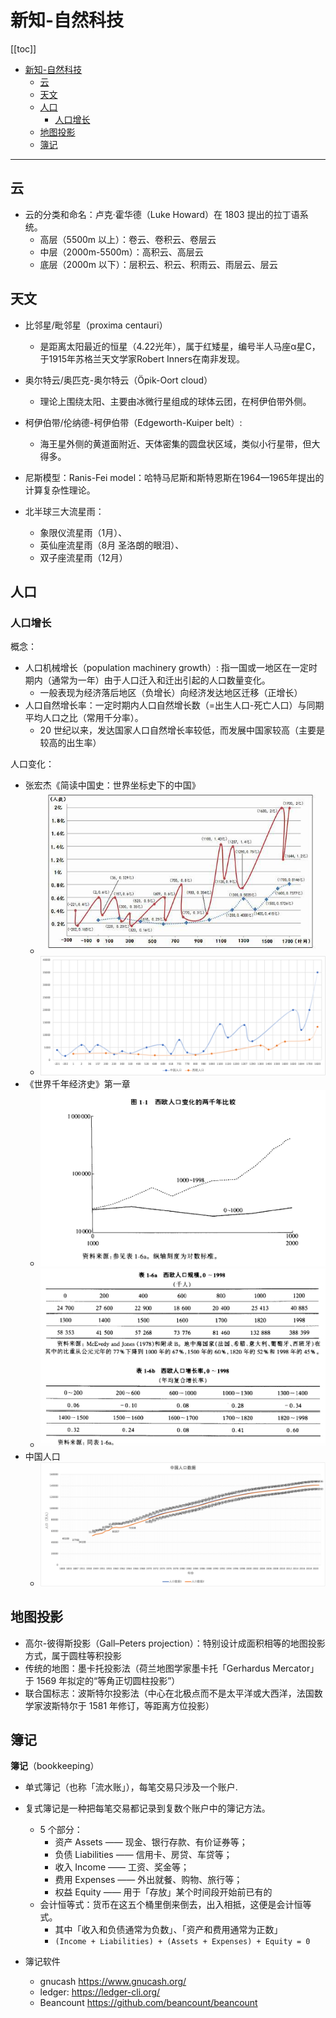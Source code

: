 # 新知-自然科技

[[toc]]

- [新知-自然科技](#新知-自然科技)
  - [云](#云)
  - [天文](#天文)
  - [人口](#人口)
    - [人口增长](#人口增长)
  - [地图投影](#地图投影)
  - [簿记](#簿记)

---

## 云

- 云的分类和命名：卢克·霍华德（Luke Howard）在 1803 提出的拉丁语系统。
  - 高层（5500m 以上）：卷云、卷积云、卷层云
  - 中层（2000m-5500m）：高积云、高层云
  - 底层（2000m 以下）：层积云、积云、积雨云、雨层云、层云

## 天文

- 比邻星/毗邻星（proxima centauri）
  - 是距离太阳最近的恒星（4.22光年），属于红矮星，编号半人马座α星C，于1915年苏格兰天文学家Robert Inners在南非发现。
- 奥尔特云/奥匹克-奥尔特云（Öpik-Oort cloud）
  - 理论上围绕太阳、主要由冰微行星组成的球体云团，在柯伊伯带外侧。
- 柯伊伯带/伦纳德-柯伊伯带（Edgeworth-Kuiper belt）:
  - 海王星外侧的黄道面附近、天体密集的圆盘状区域，类似小行星带，但大得多。

- 尼斯模型：Ranis-Fei model：哈特马尼斯和斯特恩斯在1964—1965年提出的计算复杂性理论。

- 北半球三大流星雨：
	- 象限仪流星雨（1月）、
	- 英仙座流星雨（8月 圣洛朗的眼泪）、
	- 双子座流星雨（12月）

## 人口

### 人口增长

概念：
- 人口机械增长（population machinery growth）: 指一国或一地区在一定时期内（通常为一年）由于人口迁入和迁出引起的人口数量变化。
  - 一般表现为经济落后地区（负增长）向经济发达地区迁移（正增长）
- 人口自然增长率：一定时期内人口自然增长数（=出生人口-死亡人口）与同期平均人口之比（常用千分率）。
  - 20 世纪以来，发达国家人口自然增长率较低，而发展中国家较高（主要是较高的出生率）

人口变化：
- 张宏杰《简读中国史：世界坐标史下的中国》
  - ![人口统计-胡列箭](../images/population-huliejiam.jpeg)
  - ![image.png](../images/popluation-new.png)
- 《世界千年经济史》第一章
  - ![](../images/population-we-figure.png)
  - ![](../images/population-we-table.png)
- 中国人口
  - ![](../images/population-cn.png)

## 地图投影

- 高尔-彼得斯投影（Gall–Peters projection）：特别设计成面积相等的地图投影方式，属于圆柱等积投影
- 传统的地图：墨卡托投影法（荷兰地图学家墨卡托「Gerhardus Mercator」于 1569 年拟定的“等角正切圆柱投影”）
- 联合国标志：波斯特尔投影法（中心在北极点而不是太平洋或大西洋，法国数学家波斯特尔于 1581 年修订，等距离方位投影）

## 簿记

**簿记**（bookkeeping）
- 单式簿记（也称「流水账」），每笔交易只涉及一个账户.

- 复式簿记是一种把每笔交易都记录到复数个账户中的簿记方法。
  - 5 个部分：
    - 资产 Assets —— 现金、银行存款、有价证券等；
    - 负债 Liabilities —— 信用卡、房贷、车贷等；
    - 收入 Income —— 工资、奖金等；
    - 费用 Expenses —— 外出就餐、购物、旅行等；
    - 权益 Equity —— 用于「存放」某个时间段开始前已有的
  - 会计恒等式：货币在这五个桶里倒来倒去，出入相抵，这便是会计恒等式。
    - 其中「收入和负债通常为负数」、「资产和费用通常为正数」
    - `(Income + Liabilities) + (Assets + Expenses) + Equity = 0`

- 簿记软件
  - gnucash <https://www.gnucash.org/>
  - ledger: <https://ledger-cli.org/>
  - Beancount <https://github.com/beancount/beancount>

